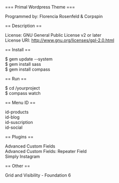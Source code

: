 === Primal Wordpress Theme ===

Programmed by: Florencia Rosenfeld & Corpspin


== Description ==

License: GNU General Public License v2 or later<br />
License URI: http://www.gnu.org/licenses/gpl-2.0.html

== Install ==

$ gem update --system<br />
$ gem install sass<br />
$ gem install compass<br />

== Run ==

$ cd /yourproject<br />
$ compass watch


== Menu ID ==

id-products<br />
id-blog<br />
id-suscription<br />
id-social<br />

== Plugins ==

Advanced Custom Fields<br />
Advanced Custom Fields: Repeater Field<br />
Simply Instagram<br />

== Other ==

Grid and Visibility - Foundation 6